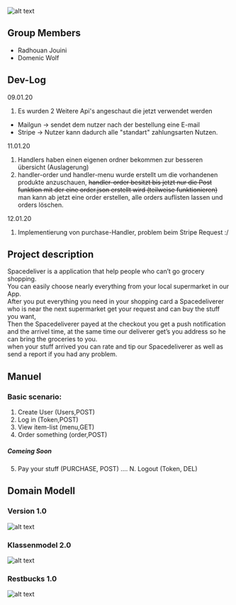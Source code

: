 ![alt text](https://i.ibb.co/NNxzbwY/spaceicon.png)


## Group Members
* Radhouan Jouini
* Domenic Wolf

## Dev-Log
09.01.20
1. Es wurden 2 Weitere Api's angeschaut die jetzt verwendet werden
- Mailgun -> sendet dem nutzer nach der bestellung eine E-mail
- Stripe -> Nutzer kann dadurch alle "standart" zahlungsarten Nutzen.  

11.01.20  
1. Handlers haben einen eigenen ordner bekommen zur besseren übersicht (Auslagerung)  
2. handler-order und handler-menu wurde erstellt um die vorhandenen produkte anzuschauen, ~~handler-order besitzt bis jetzt nur die Post funktion mit der eine order.json erstellt wird (teilweise funktionieren)~~
man kann ab jetzt eine order erstellen, alle orders auflisten lassen und orders löschen.   

12.01.20
1. Implementierung von purchase-Handler, problem beim Stripe Request :/

## Project description

Spacedeliver is a application that help people who can’t go grocery shopping.  
You can easily choose nearly everything from your local supermarket in our App.  
After you put everything you need in your shopping card a  Spacedeliverer who is near the next supermarket get your request and can buy the stuff you want,  
Then the Spacedeliverer payed at the checkout you get a push notification and the arrivel time, at the same time our deliverer get’s you address so he can bring the groceries to you.  
when your stuff arrived you can rate and tip our Spacedeliverer as well as send a report if you had any problem.  

## Manuel

### Basic scenario:

1. Create User (Users,POST)
2. Log in (Token,POST)
3. View item-list (menu,GET)
4. Order something (order,POST)

##### Comeing Soon

5. Pay your stuff (PURCHASE, POST)
....
N. Logout (Token, DEL)


## Domain Modell

### Version 1.0

![alt text](https://i.ibb.co/nQYktwL/Projects-10.jpg)

### Klassenmodel 2.0

![alt text](https://i.ibb.co/DkfjVxB/Projects-10-Kopie.jpg)

### Restbucks 1.0

![alt text](https://i.ibb.co/zGxGZRC/Projects-11.jpg)



